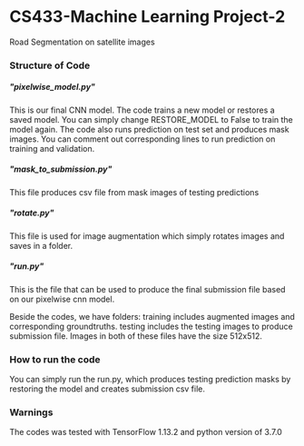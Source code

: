 # CS433-Machine Learning Project-2
Road Segmentation on satellite images

### Structure of Code

##### "pixelwise_model.py"
This is our final CNN model. The code trains a new model or restores a saved model. You can simply change RESTORE_MODEL to False to train the model again. The code also runs prediction on test set and produces mask images. You can comment out corresponding lines to run prediction on training and validation.

##### "mask_to_submission.py"
This file produces csv file from mask images of testing predictions

##### "rotate.py"
This file is used for image augmentation which simply rotates images and saves in a folder.

##### "run.py"
This is the file that can be used to produce the final submission file based on our pixelwise cnn model.

Beside the codes, we have folders: training includes augmented images and corresponding groundtruths. testing includes the testing images to produce submission file. Images in both of these files have the size 512x512.
### How to run the code
You can simply run the run.py, which produces testing prediction masks by restoring the model and creates submission csv file.

### Warnings
The codes was tested with TensorFlow 1.13.2 and python version of 3.7.0

